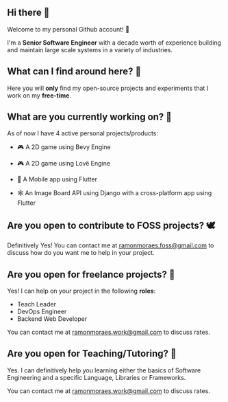 ## Hi there :wave:

Welcome to my personal Github account! :confetti_ball:

I'm a **Senior Software Engineer** with a decade worth of experience
building and maintain large scale systems in a variety of industries.


## What can I find around here? :thinking:

Here you will **only** find my open-source projects and experiments that I work
on my **free-time**.


## What are you currently working on? :construction_worker:

As of now I have 4 active personal projects/products:

- :video_game: A 2D game using Bevy Engine

- :video_game: A 2D game using Lovë Engine

- :iphone: A Mobile app using Flutter

- :spider_web: An Image Board API using Django with a cross-platform app using Flutter


## Are you open to contribute to FOSS projects? :dove:

Definitively Yes! You can contact me at ramonmoraes.foss@gmail.com
to discuss how do you want me to help in your project.


## Are you open for freelance projects? :briefcase:

Yes! I can help on your project in the following **roles**:

- Teach Leader
- DevOps Engineer
- Backend Web Developer

You can contact me at ramonmoraes.work@gmail.com to discuss rates.


## Are you open for Teaching/Tutoring? :blue_book:

Yes. I can definitively help you learning either the basics of Software
Engineering and a specific Language, Libraries or Frameworks.

You can contact me at ramonmoraes.work@gmail.com to discuss rates.

